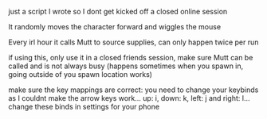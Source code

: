 just a script I wrote so I dont get kicked off a closed online session

It randomly moves the character forward and wiggles the mouse

Every irl hour it calls Mutt to source supplies, can only happen twice per run

if using this, only use it in a closed friends session, make sure Mutt can be called and is not always busy (happens sometimes when you spawn in, going outside of you spawn location works)

make sure the key mappings are correct: you need to change your keybinds as I couldnt make the arrow keys work... up: i, down: k, left: j and right: l... change these binds in settings for your phone 
